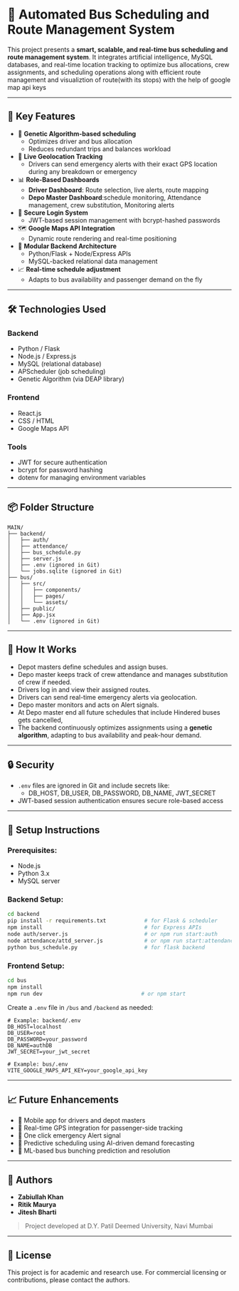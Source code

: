 # 🚌 Automated Bus Scheduling and Route Management System

This project presents a **smart, scalable, and real-time bus scheduling and route management system**. It integrates artificial intelligence, MySQL databases, and real-time location tracking to optimize bus allocations, crew assignments, and scheduling operations along with efficient route management and visualiztion of route(with its stops) with the help of google map api keys

---

## 📌 Key Features

- 🚦 **Genetic Algorithm-based scheduling**
  - Optimizes driver and bus allocation
  - Reduces redundant trips and balances workload
- 📍 **Live Geolocation Tracking**
  - Drivers can send emergency alerts with their exact GPS location during any breakdown or emergency
- 📊 **Role-Based Dashboards**
  - **Driver Dashboard**: Route selection, live alerts, route mapping
  - **Depo Master Dashboard**:schedule monitoring, Attendance management, crew substitution, Monitoring alerts
- 🔐 **Secure Login System**
  - JWT-based session management with bcrypt-hashed passwords
- 🗺️ **Google Maps API Integration**
  - Dynamic route rendering and real-time positioning
- 📂 **Modular Backend Architecture**
  - Python/Flask + Node/Express APIs
  - MySQL-backed relational data management
- 📈 **Real-time schedule adjustment**
  - Adapts to bus availability and passenger demand on the fly

---

## 🛠️ Technologies Used

### Backend
- Python / Flask
- Node.js / Express.js
- MySQL (relational database)
- APScheduler (job scheduling)
- Genetic Algorithm (via DEAP library)

### Frontend
- React.js
- CSS / HTML
- Google Maps API

### Tools
- JWT for secure authentication
- bcrypt for password hashing
- dotenv for managing environment variables

---

## 📦 Folder Structure

```
MAIN/
├── backend/
│   ├── auth/
│   ├── attendance/
│   ├── bus_schedule.py
│   ├── server.js
│   ├── .env (ignored in Git)
│   └── jobs.sqlite (ignored in Git)
├── bus/
│   ├── src/
│   │   ├── components/
│   │   ├── pages/
│   │   └── assets/
│   ├── public/
│   ├── App.jsx
│   └── .env (ignored in Git)
```

---

## 🧪 How It Works

- Depot masters define schedules and assign buses.
- Depo master keeps track of crew attendance and manages substitution of crew if needed.
- Drivers log in and view their assigned routes.
- Drivers can send real-time emergency alerts via geolocation.
- Depo master monitors and acts on Alert signals.
- At Depo master end all future schedules that include Hindered buses gets cancelled,
- The backend continuously optimizes assignments using a **genetic algorithm**, adapting to bus availability and peak-hour demand.

---

## 🔒 Security

- `.env` files are ignored in Git and include secrets like:
  - DB_HOST, DB_USER, DB_PASSWORD, DB_NAME, JWT_SECRET
- JWT-based session authentication ensures secure role-based access

---

## 🚀 Setup Instructions

### Prerequisites:
- Node.js
- Python 3.x
- MySQL server

### Backend Setup:

```bash
cd backend                                 
pip install -r requirements.txt            # for Flask & scheduler
npm install                                # for Express APIs
node auth/server.js                        # or npm run start:auth
node attendance/attd_server.js             # or npm run start:attendance
python bus_schedule.py                     # for flask backend
```

### Frontend Setup:

```bash
cd bus
npm install
npm run dev                               # or npm start
```

Create a `.env` file in `/bus` and `/backend` as needed:

```
# Example: backend/.env
DB_HOST=localhost
DB_USER=root
DB_PASSWORD=your_password
DB_NAME=authDB
JWT_SECRET=your_jwt_secret

# Example: bus/.env
VITE_GOOGLE_MAPS_API_KEY=your_google_api_key
```

---

## 📈 Future Enhancements

- 📱 Mobile app for drivers and depot masters
- 📍 Real-time GPS integration for passenger-side tracking
- 🚨 One click emergency Alert signal 
- 📡 Predictive scheduling using AI-driven demand forecasting
- 🧠 ML-based bus bunching prediction and resolution

---

## 🧠 Authors

- **Zabiullah Khan**
- **Ritik Maurya**
- **Jitesh Bharti**


> Project developed at D.Y. Patil Deemed University, Navi Mumbai

---

## 📄 License

This project is for academic and research use. For commercial licensing or contributions, please contact the authors.
